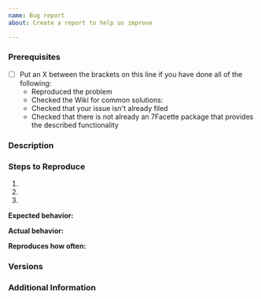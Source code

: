 ```yaml
---
name: Bug report
about: Create a report to help us improve

---
```


<!--

Have you read 7Facette's Code of Conduct? By filing an Issue, you are expected to comply with it, including treating everyone with respect: /CODE_OF_CONDUCT.md

Do you want to ask a question? Are you looking for support? The 7Facette Issue board is the best place for getting support: <LINK>

-->

### Prerequisites

* [ ] Put an X between the brackets on this line if you have done all of the following:
    * Reproduced the problem
    * Checked the Wiki for common solutions: <Wiki-LInk>
    * Checked that your issue isn't already filed
    * Checked that there is not already an 7Facette package that provides the described functionality

### Description

<!-- Description of the issue -->

### Steps to Reproduce

1. <!-- First Step -->
2. <!-- Second Step -->
3. <!-- and so on… -->

**Expected behavior:**

<!-- What you expect to happen -->

**Actual behavior:**

<!-- What actually happens -->

**Reproduces how often:**

<!-- What percentage of the time does it reproduce? -->

### Versions

<!-- You can get this information from copy and pasting the used version from your build.gradle oder pom file. Also, please include the OS and what version of the OS you're running. -->

### Additional Information

<!-- Any additional information, configuration or data that might be necessary to reproduce the issue. -->
